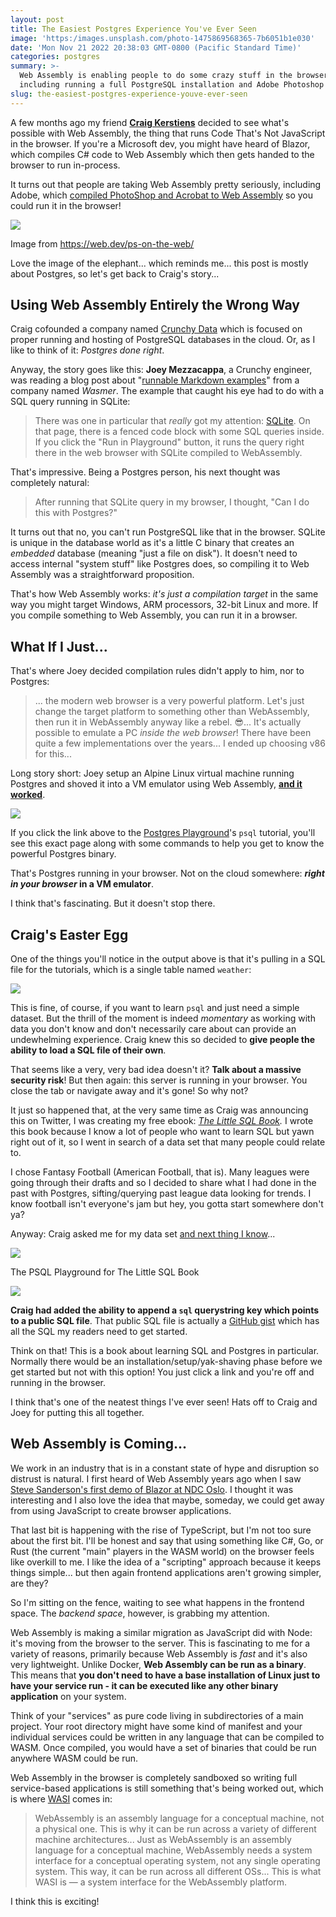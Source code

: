 ```yaml
---
layout: post
title: The Easiest Postgres Experience You've Ever Seen
image: 'https:/images.unsplash.com/photo-1475869568365-7b6051b1e030'
date: 'Mon Nov 21 2022 20:38:03 GMT-0800 (Pacific Standard Time)'
categories: postgres
summary: >-
  Web Assembly is enabling people to do some crazy stuff in the browser,
  including running a full PostgreSQL installation and Adobe Photoshop!
slug: the-easiest-postgres-experience-youve-ever-seen
---
```


A few months ago my friend [**Craig Kerstiens**](https://twitter.com/craigkerstiens) decided to see what's possible with Web Assembly, the thing that runs Code That's Not JavaScript in the browser. If you're a Microsoft dev, you might have heard of Blazor, which compiles C# code to Web Assembly which then gets handed to the browser to run in-process.

It turns out that people are taking Web Assembly pretty seriously, including Adobe, which [compiled PhotoShop and Acrobat to Web Assembly](https://web.dev/ps-on-the-web/) so you could run it in the browser!

![](https://blog.bigmachine.io/img/2022/11/image-8.png)

Image from https://web.dev/ps-on-the-web/

Love the image of the elephant... which reminds me... this post is mostly about Postgres, so let's get back to Craig's story...

## Using Web Assembly Entirely the Wrong Way

Craig cofounded a company named [Crunchy Data](https://www.crunchydata.com/) which is focused on proper running and hosting of PostgreSQL databases in the cloud. Or, as I like to think of it: _Postgres done right_.

Anyway, the story goes like this: **Joey Mezzacappa**, a Crunchy engineer, was reading a blog post about "[runnable Markdown examples](https://wasmer.io/posts/markdown-playgrounds-powered-by-wasm)" from a company named _Wasmer_. The example that caught his eye had to do with a SQL query running in SQLite:

> There was one in particular that _really_ got my attention: [SQLite](https://wapm.io/sqlite/sqlite). On that page, there is a fenced code block with some SQL queries inside. If you click the "Run in Playground" button, it runs the query right there in the web browser with SQLite compiled to WebAssembly.

That's impressive. Being a Postgres person, his next thought was completely natural:

> After running that SQLite query in my browser, I thought, "Can I do this with Postgres?"

It turns out that no, you can't run PostgreSQL like that in the browser. SQLite is unique in the database world as it's a little C binary that creates an _embedded_ database (meaning "just a file on disk"). It doesn't need to access internal "system stuff" like Postgres does, so compiling it to Web Assembly was a straightforward proposition.

That's how Web Assembly works: _it's just a compilation target_ in the same way you might target Windows, ARM processors, 32-bit Linux and more. If you compile something to Web Assembly, you can run it in a browser.

## What If I Just...

That's where Joey decided compilation rules didn't apply to him, nor to Postgres:

> ... the modern web browser is a very powerful platform. Let's just change the target platform to something other than WebAssembly, then run it in WebAssembly anyway like a rebel. 😎... It's actually possible to emulate a PC _inside the web browser_! There have been quite a few implementations over the years... I ended up choosing v86 for this... 

Long story short: Joey setup an Alpine Linux virtual machine running Postgres and shoved it into a VM emulator using Web Assembly, **[and it worked](https://wasmer.io/posts/markdown-playgrounds-powered-by-wasm)**.

![](/2022/11/image-4.png)

If you click the link above to the [Postgres Playground](https://wasmer.io/posts/markdown-playgrounds-powered-by-wasm)'s `psql` tutorial, you'll see this exact page along with some commands to help you get to know the powerful Postgres binary.

That's Postgres running in your browser. Not on the cloud somewhere: **_right in your browser_ in a VM emulator**.

I think that's fascinating. But it doesn't stop there.

## Craig's Easter Egg

One of the things you'll notice in the output above is that it's pulling in a SQL file for the tutorials, which is a single table named `weather`:

![](/2022/11/image-5.png)

This is fine, of course, if you want to learn `psql` and just need a simple dataset. But the thrill of the moment is indeed _momentary_ as working with data you don't know and don't necessarily care about can provide an undewhelming experience. Craig knew this so decided to **give people the ability to load a SQL file of their own**.

That seems like a very, very bad idea doesn't it? **Talk about a massive security risk**! But then again: this server is running in your browser. You close the tab or navigate away and it's gone! So why not?

It just so happened that, at the very same time as Craig was announcing this on Twitter, I was creating my free ebook: _[The Little SQL Book](https://bigmachine.io/little-sql-book/)._ I wrote this book because I know a lot of people who want to learn SQL but yawn right out of it, so I went in search of a data set that many people could relate to. 

I chose Fantasy Football (American Football, that is). Many leagues were going through their drafts and so I decided to share what I had done in the past with Postgres, sifting/querying past league data looking for trends. I know football isn't everyone's jam but hey, you gotta start somewhere don't ya?

Anyway: Craig asked me for my data set [and next thing I know](https://www.crunchydata.com/developers/playground?sql=https://gist.githubusercontent.com/craigkerstiens/2297d5fce53832a73c975e94e6a7f0c8/raw/7d858bdb9ecd8bd1445425fa948197b655804e31/ff.sql)...

![](/2022/11/image-6.png)

The PSQL Playground for The Little SQL Book

![](/2022/11/image-7.png)

**Craig had added the ability to append a `sql` querystring key which points to a public SQL file**. That public SQL file is actually a [GitHub gist](https://gist.githubusercontent.com/craigkerstiens/2297d5fce53832a73c975e94e6a7f0c8/raw/7d858bdb9ecd8bd1445425fa948197b655804e31/ff.sql) which has all the SQL my readers need to get started.

Think on that! This is a book about learning SQL and Postgres in particular. Normally there would be an installation/setup/yak-shaving phase before we get started but not with this option! You just click a link and you're off and running in the browser.

I think that's one of the neatest things I've ever seen! Hats off to Craig and Joey for putting this all together.

## Web Assembly is Coming...

We work in an industry that is in a constant state of hype and disruption so distrust is natural. I first heard of Web Assembly years ago when I saw [Steve Sanderson's first demo of Blazor at NDC Oslo](https://www.youtube.com/watch?v=uW-Kk7Qpv5U). I thought it was interesting and I also love the idea that maybe, someday, we could get away from using JavaScript to create browser applications.

That last bit is happening with the rise of TypeScript, but I'm not too sure about the first bit. I'll be honest and say that using something like C#, Go, or Rust (the current "main" players in the WASM world) on the browser feels like overkill to me. I like the idea of a "scripting" approach because it keeps things simple... but then again frontend applications aren't growing simpler, are they?

So I'm sitting on the fence, waiting to see what happens in the frontend space. The _backend space_, however, is grabbing my attention.

Web Assembly is making a similar migration as JavaScript did with Node: it's moving from the browser to the server. This is fascinating to me for a variety of reasons, primarily because Web Assembly is _fast_ and it's also very lightweight. Unlike Docker, **Web Assembly can be run as a binary**. This means that **you don't need to have a base installation of Linux just to have your service run - it can be executed like any other binary application** on your system.

Think of your "services" as pure code living in subdirectories of a main project. Your root directory might have some kind of manifest and your individual services could be written in any language that can be compiled to WASM. Once compiled, you would have a set of binaries that could be run anywhere WASM could be run.

Web Assembly in the browser is completely sandboxed so writing full service-based applications is still something that's being worked out, which is where [WASI](https://hacks.mozilla.org/2019/03/standardizing-wasi-a-webassembly-system-interface/) comes in:

> WebAssembly is an assembly language for a conceptual machine, not a physical one. This is why it can be run across a variety of different machine architectures... Just as WebAssembly is an assembly language for a conceptual machine, WebAssembly needs a system interface for a conceptual operating system, not any single operating system. This way, it can be run across all different OSs... This is what WASI is — a system interface for the WebAssembly platform.

I think this is exciting!
